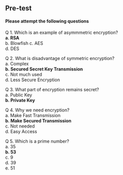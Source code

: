 ## Pre-test<br>
#### Please attempt the following questions<br>

Q 1. Which is an example of asymmmetric encryption?<br>
<b>a. RSA</b><br>
b. Blowfish
c. AES<br>
d. DES<br>

Q 2. What is disadvantage of symmetric encryption?<br>
a. Complex<br>
<b>b. Secured Secret Key Transmission<br></b>
c. Not much used<br>
d. Less Secure Encryption<br>

Q 3. What part of encryption remains secret?<br>
a. Public Key<br>
<b>b. Private Key<br></b>

Q 4. Why we need encryption?<br>
a. Make Fast Transmission<br>
<b>b. Make Secured Transmission<br></b>
c. Not needed<br>
d. Easy Access<br>

Q 5. Which is a prime number?<br>
a. 35<br>
<b>b. 53<br></b>
c. 9<br>
d. 39<br>
e. 51<br>
